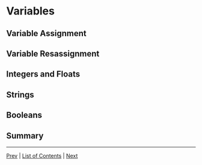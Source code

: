 # Variables

## Variable Assignment
## Variable Resassignment
## Integers and Floats
## Strings
## Booleans
## Summary
---
[Prev](getting-started.md) | [List of Contents](README.md) | [Next](collections.md)